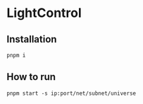# LightControl

## Installation

```pnpm i```

## How to run

```pnpm start -s ip:port/net/subnet/universe```